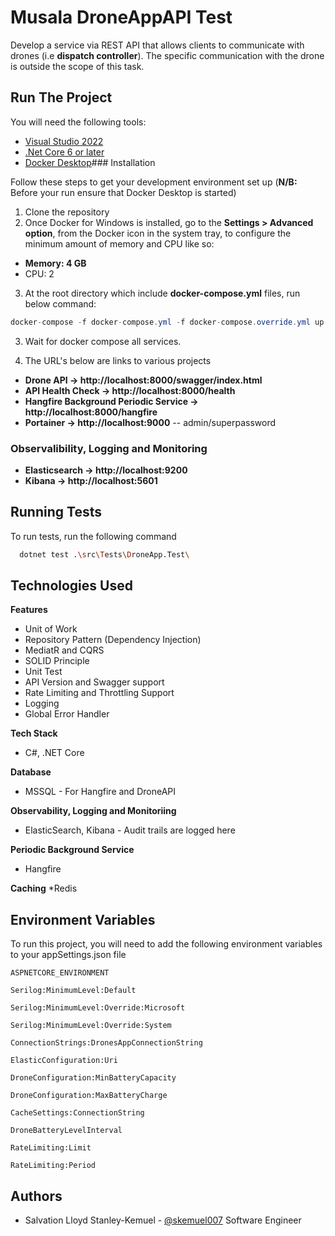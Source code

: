 
# Musala DroneAppAPI Test

Develop a service via REST API that allows clients to communicate with drones
(i.e **dispatch controller**). The specific communication with the drone is outside
the scope of this task.


## Run The Project

You will need the following tools:

* [Visual Studio 2022](https://visualstudio.microsoft.com/vs/)
* [.Net Core 6 or later](https://dotnet.microsoft.com/en-us/download/dotnet/6.0)
* [Docker Desktop](https://www.docker.com/products/docker-desktop)### Installation

Follow these steps to get your development environment set up
(**N/B:** Before your run ensure that Docker Desktop is started)

1. Clone the repository
2. Once Docker for Windows is installed, go to the **Settings > Advanced option**, from the Docker icon in the system tray, to configure the minimum amount of memory and CPU like so:

* **Memory: 4 GB**
* CPU: 2

3. At the root directory which include **docker-compose.yml** files, run below command:

```csharp
docker-compose -f docker-compose.yml -f docker-compose.override.yml up -d
```
3. Wait for docker compose all services.

4. The URL's below are links to various projects

* **Drone API -> http://localhost:8000/swagger/index.html**
* **API Health Check -> http://localhost:8000/health**
* **Hangfire Background Periodic Service -> http://localhost:8000/hangfire**
* **Portainer -> http://localhost:9000**   -- admin/superpassword

### Observalibility, Logging and Monitoring
* **Elasticsearch -> http://localhost:9200**
* **Kibana -> http://localhost:5601**
    
## Running Tests

To run tests, run the following command

```bash
  dotnet test .\src\Tests\DroneApp.Test\
```

## Technologies Used

**Features**
* Unit of Work
* Repository Pattern (Dependency Injection)
* MediatR and CQRS
* SOLID Principle
* Unit Test
* API Version and Swagger support
* Rate Limiting and Throttling Support
* Logging
* Global Error Handler

**Tech Stack**
* C#, .NET Core

**Database**
* MSSQL - For Hangfire and DroneAPI

**Observability, Logging and Monitoriing**
* ElasticSearch, Kibana - Audit trails are logged here

**Periodic Background Service**
* Hangfire

**Caching**
*Redis

## Environment Variables

To run this project, you will need to add the following environment variables to your appSettings.json file

`ASPNETCORE_ENVIRONMENT`

`Serilog:MinimumLevel:Default`

`Serilog:MinimumLevel:Override:Microsoft`

`Serilog:MinimumLevel:Override:System`

`ConnectionStrings:DronesAppConnectionString`

`ElasticConfiguration:Uri`

`DroneConfiguration:MinBatteryCapacity`

`DroneConfiguration:MaxBatteryCharge`

`CacheSettings:ConnectionString`

`DroneBatteryLevelInterval`

`RateLimiting:Limit`

`RateLimiting:Period`


## Authors

- Salvation Lloyd Stanley-Kemuel - [@skemuel007](https://www.github.com/skemuel007) Software Engineer

